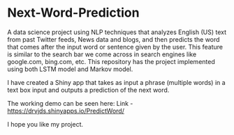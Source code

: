 # Next-Word-Prediction
A data science project using NLP techniques that analyzes English (US) text from past Twitter feeds, News data and blogs, and then predicts the word that comes after the input word or sentence given by the user. This feature is similar to the search bar we come across in search engines like google.com, bing.com, etc. 
This repository has the project implemented using both LSTM model and Markov model.

I have created a Shiny app that takes as input a phrase (multiple words) in a text box input and outputs a prediction of the next word.

The working demo can be seen here:
Link - https://drvjds.shinyapps.io/PredictWord/

I hope you like my project.

